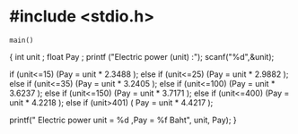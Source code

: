 # #include <stdio.h>
    main()
{
int unit ;
float Pay ;
printf ("Electric power (unit) :");
scanf("%d",&unit);

if (unit<=15)
(Pay = unit * 2.3488 );
else if (unit<=25)
(Pay = unit * 2.9882 );
else if (unit<=35)
(Pay = unit * 3.2405 );
else if (unit<=100)
(Pay = unit * 3.6237 );
else if (unit<=150)
(Pay = unit * 3.7171 );
else if (unit<=400)
(Pay = unit * 4.2218 );
else if (unit>401)
( Pay = unit * 4.4217 );    
    
printf(" Electric power unit =  %d ,Pay = %f Baht", unit, Pay);
}
